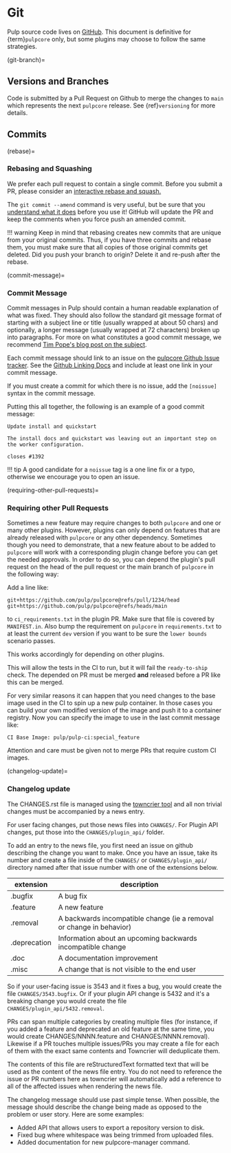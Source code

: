 # Git

Pulp source code lives on [GitHub](https://github.com/pulp/pulpcore). This document is definitive
for {term}`pulpcore` only, but some plugins may choose to follow the same strategies.

(git-branch)=

## Versions and Branches

Code is submitted by a Pull Request on Github to merge the changes to `main` which represents
the next `pulpcore` release. See {ref}`versioning` for more details.

## Commits

(rebase)=

### Rebasing and Squashing

We prefer each pull request to contain a single commit. Before you submit a PR, please consider an
[interactive rebase and squash.](https://github.com/edx/edx-platform/wiki/How-to-Rebase-a-Pull-Request)

The `git commit --amend` command is very useful, but be sure that you [understand what it does](https://www.atlassian.com/git/tutorials/rewriting-history/git-commit--amend) before you use it!
GitHub will update the PR and keep the comments when you force push an amended commit.

!!! warning
Keep in mind that rebasing creates new commits that are unique from your
original commits. Thus, if you have three commits and rebase them, you must
make sure that all copies of those original commits get deleted. Did you push
your branch to origin? Delete it and re-push after the rebase.


(commit-message)=

### Commit Message

Commit messages in Pulp should contain a human readable explanation of what was fixed.  They should
also follow the standard git message format of starting with a subject line or title (usually
wrapped at about 50 chars) and optionally, a longer message (usually wrapped at 72 characters)
broken up into paragraphs. For more on what constitutes a good commit message, we recommend [Tim
Pope's blog post on the subject](http://tbaggery.com/2008/04/19/a-note-about-git-commit-messages.html).

Each commit message should link to an issue on the [pulpcore Github Issue tracker](https://github.com/pulp/pulpcore/issues/). See the [Github Linking Docs](https://docs.github.com/en/issues/tracking-your-work-with-issues/linking-a-pull-request-to-an-issue#linking-a-pull-request-to-an-issue-using-a-keyword) and include at least one link in your commit message.

If you must create a commit for which there is no issue, add the `[noissue]` syntax in the commit
message.

Putting this all together, the following is an example of a good commit message:

```
Update install and quickstart

The install docs and quickstart was leaving out an important step on
the worker configuration.

closes #1392
```

!!! tip
A good candidate for a `noissue` tag is a one line fix or a typo, otherwise we encourage
you to open an issue.


(requiring-other-pull-requests)=

### Requiring other Pull Requests

Sometimes a new feature may require changes to both `pulpcore` and one or many other plugins.
However, plugins can only depend on features that are already released with `pulpcore` or any other
dependency. Sometimes though you need to demonstrate, that a new feature about to be added to
`pulpcore` will work with a corresponding plugin change before you can get the needed approvals. In
order to do so, you can depend the plugin's pull request on the head of the pull request or the
main branch of `pulpcore` in the following way:

Add a line like:

```
git+https://github.com/pulp/pulpcore@refs/pull/1234/head
git+https://github.com/pulp/pulpcore@refs/heads/main
```

to `ci_requirements.txt` in the plugin PR. Make sure that file is covered by `MANIFEST.in`. Also
bump the requirement on `pulpcore` in `requirements.txt` to at least the current `dev` version if
you want to be sure the `lower bounds` scenario passes.

This works accordingly for depending on other plugins.

This will allow the tests in the CI to run, but it will fail the `ready-to-ship` check. The
depended on PR must be merged **and** released before a PR like this can be merged.

For very similar reasons it can happen that you need changes to the base image used in the CI to
spin up a new pulp container. In those cases you can build your own modified version of the image
and push it to a container registry. Now you can specify the image to use in the last commit
message like:

```
CI Base Image: pulp/pulp-ci:special_feature
```

Attention and care must be given not to merge PRs that require custom CI images.

(changelog-update)=

### Changelog update

The CHANGES.rst file is managed using the [towncrier tool](https://github.com/hawkowl/towncrier)
and all non trivial changes must be accompanied by a news entry.

For user facing changes, put those news files into `CHANGES/`. For Plugin API changes, put those
into the `CHANGES/plugin_api/` folder.

To add an entry to the news file, you first need an issue on github describing the change you
want to make. Once you have an issue, take its number and create a file inside of the `CHANGES/`
or `CHANGES/plugin_api/` directory named after that issue number with one of the extensions below.

| extension    | description                                                          |
| ------------ | -------------------------------------------------------------------- |
| .bugfix      | A bug fix                                                            |
| .feature     | A new feature                                                        |
| .removal     | A backwards incompatible change (ie a removal or change in behavior) |
| .deprecation | Information about an upcoming backwards incompatible change          |
| .doc         | A documentation improvement                                          |
| .misc        | A change that is not visible to the end user                         |

So if your user-facing issue is 3543 and it fixes a bug, you would create the file
`CHANGES/3543.bugfix`. Or if your plugin API change is 5432 and it's a breaking change you would
create the file `CHANGES/plugin_api/5432.removal`.

PRs can span multiple categories by creating multiple files (for instance, if you added a feature
and deprecated an old feature at the same time, you would create CHANGES/NNNN.feature and
CHANGES/NNNN.removal). Likewise if a PR touches multiple issues/PRs you may create a file for each
of them with the exact same contents and Towncrier will deduplicate them.

The contents of this file are reStructuredText formatted text that will be used as the content of
the news file entry. You do not need to reference the issue or PR numbers here as towncrier will
automatically add a reference to all of the affected issues when rendering the news file.

The changelog message should use past simple tense. When possible, the message should describe the
change being made as opposed to the problem or user story. Here are some examples:

- Added API that allows users to export a repository version to disk.
- Fixed bug where whitespace was being trimmed from uploaded files.
- Added documentation for new pulpcore-manager command.
